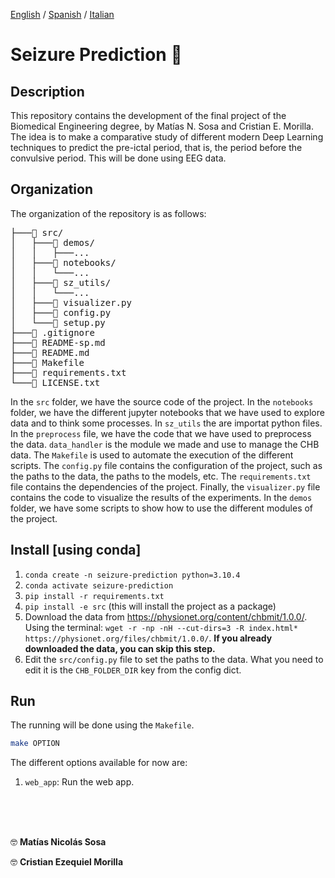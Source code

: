 [English](README.md) / [Spanish](README-sp.md) / [Italian](README-it.md)

# Seizure Prediction 🧠

## Description

This repository contains the development of the final project of the Biomedical Engineering degree, by Matías N. Sosa and Cristian E. Morilla. The idea is to make a comparative study of different modern Deep Learning techniques to predict the pre-ictal period, that is, the period before the convulsive period. This will be done using EEG data.



## Organization

The organization of the repository is as follows:

<pre>
├───📁 src/
│   ├───📁 demos/
│   │   ├───...
│   ├───📁 notebooks/
│   │   └───...
│   ├───📁 sz_utils/
│   │   └───...
│   ├───📄 visualizer.py
│   ├───📄 config.py
│   └───📄 setup.py
├───📄 .gitignore
├───📄 README-sp.md
├───📄 README.md
├───📄 Makefile
├───📄 requirements.txt
└───📄 LICENSE.txt
</pre>

In the `src` folder, we have the source code of the project. In the `notebooks` folder, we have the different jupyter notebooks that we have used to explore data and to think some processes. In `sz_utils` the are importat python files. In the `preprocess` file, we have the code that we have used to preprocess the data. `data_handler` is the module we made and use to manage the CHB data. The `Makefile` is used to automate the execution of the different scripts. The `config.py` file contains the configuration of the project, such as the paths to the data, the paths to the models, etc. The `requirements.txt` file contains the dependencies of the project. Finally, the `visualizer.py` file contains the code to visualize the results of the experiments. In the `demos` folder, we have some scripts to show how to use the different modules of the project.



## Install [using conda]

1. `conda create -n seizure-prediction python=3.10.4`
2. `conda activate seizure-prediction`
3. `pip install -r requirements.txt`
4. `pip install -e src` (this will install the project as a package)
5. Download the data from https://physionet.org/content/chbmit/1.0.0/. Using the terminal: `wget -r -np -nH --cut-dirs=3 -R index.html* https://physionet.org/files/chbmit/1.0.0/`. **If you already downloaded the data, you can skip this step.**
6. Edit the `src/config.py` file to set the paths to the data. What you need to edit it is the `CHB_FOLDER_DIR` key from the config dict.



## Run

The running will be done using the `Makefile`. 

```bash
make OPTION
```

The different options available for now are: 

1. `web_app`: Run the web app.




<br>
<br>
<br>

🤓 **Matías Nicolás Sosa**

🤓 **Cristian Ezequiel Morilla**